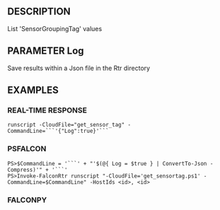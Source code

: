 ## DESCRIPTION
List 'SensorGroupingTag' values

## PARAMETER Log
Save results within a Json file in the Rtr directory

## EXAMPLES

### REAL-TIME RESPONSE
```
runscript -CloudFile="get_sensor_tag" -CommandLine=```'{"Log":true}'```
```
### PSFALCON
```
PS>$CommandLine = '```' + "'$(@{ Log = $true } | ConvertTo-Json -Compress)'" + '```'
PS>Invoke-FalconRtr runscript "-CloudFile='get_sensortag.ps1' -CommandLine=$CommandLine" -HostIds <id>, <id>
```
### FALCONPY

